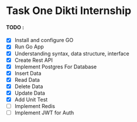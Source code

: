 # Task One Dikti Internship

#### TODO :

- [x] Install and configure GO
- [x] Run Go App
- [x] Understanding syntax, data structure, interface
- [x] Create Rest API
- [x] Implement Postgres For Database
- [x] Insert Data
- [x] Read Data
- [x] Delete Data
- [x] Update Data
- [x] Add Unit Test
- [ ] Implement Redis
- [ ] Implement JWT for Auth